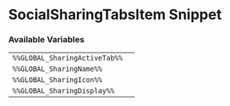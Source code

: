 # SocialSharingTabsItem Snippet

### Available Variables
|||
|---|---|
| `%%GLOBAL_SharingActiveTab%%` |
| `%%GLOBAL_SharingName%%` |
| `%%GLOBAL_SharingIcon%%` |
| `%%GLOBAL_SharingDisplay%%` |

